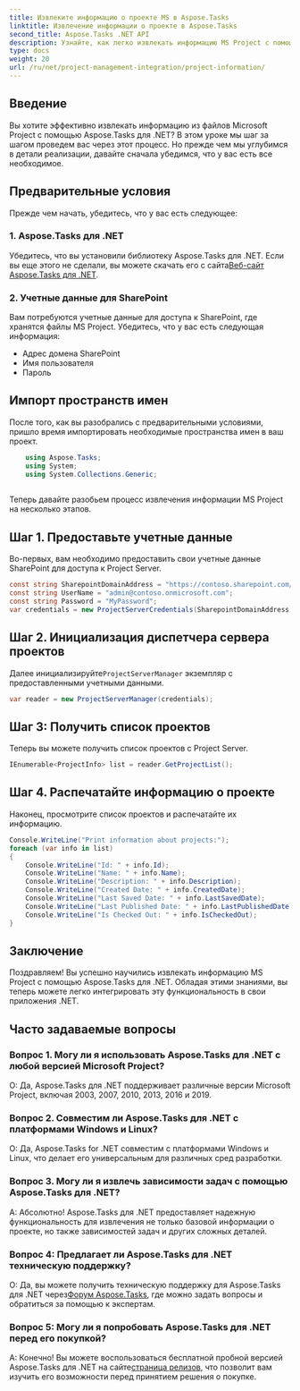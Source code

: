 ```yaml
---
title: Извлеките информацию о проекте MS в Aspose.Tasks
linktitle: Извлечение информации о проекте в Aspose.Tasks
second_title: Aspose.Tasks .NET API
description: Узнайте, как легко извлекать информацию MS Project с помощью Aspose.Tasks для .NET. Погрузитесь в наше подробное руководство.
type: docs
weight: 20
url: /ru/net/project-management-integration/project-information/
---
```

## Введение
Вы хотите эффективно извлекать информацию из файлов Microsoft Project с помощью Aspose.Tasks для .NET? В этом уроке мы шаг за шагом проведем вас через этот процесс. Но прежде чем мы углубимся в детали реализации, давайте сначала убедимся, что у вас есть все необходимое.
## Предварительные условия
Прежде чем начать, убедитесь, что у вас есть следующее:
### 1. Aspose.Tasks для .NET
 Убедитесь, что вы установили библиотеку Aspose.Tasks для .NET. Если вы еще этого не сделали, вы можете скачать его с сайта[Веб-сайт Aspose.Tasks для .NET](https://releases.aspose.com/tasks/net/).
### 2. Учетные данные для SharePoint
Вам потребуются учетные данные для доступа к SharePoint, где хранятся файлы MS Project. Убедитесь, что у вас есть следующая информация:
- Адрес домена SharePoint
- Имя пользователя
- Пароль
## Импорт пространств имен
После того, как вы разобрались с предварительными условиями, пришло время импортировать необходимые пространства имен в ваш проект.
```csharp
    using Aspose.Tasks;
    using System;
    using System.Collections.Generic;
    
```
Теперь давайте разобьем процесс извлечения информации MS Project на несколько этапов.
## Шаг 1. Предоставьте учетные данные
Во-первых, вам необходимо предоставить свои учетные данные SharePoint для доступа к Project Server.
```csharp
const string SharepointDomainAddress = "https://contoso.sharepoint.com/sites/pwa";
const string UserName = "admin@contoso.onmicrosoft.com";
const string Password = "MyPassword";
var credentials = new ProjectServerCredentials(SharepointDomainAddress, UserName, Password);
```
## Шаг 2. Инициализация диспетчера сервера проектов
 Далее инициализируйте`ProjectServerManager` экземпляр с предоставленными учетными данными.
```csharp
var reader = new ProjectServerManager(credentials);
```
## Шаг 3: Получить список проектов
Теперь вы можете получить список проектов с Project Server.
```csharp
IEnumerable<ProjectInfo> list = reader.GetProjectList();
```
## Шаг 4. Распечатайте информацию о проекте
Наконец, просмотрите список проектов и распечатайте их информацию.
```csharp
Console.WriteLine("Print information about projects:");
foreach (var info in list)
{
    Console.WriteLine("Id: " + info.Id);
    Console.WriteLine("Name: " + info.Name);
    Console.WriteLine("Description: " + info.Description);
    Console.WriteLine("Created Date: " + info.CreatedDate);
    Console.WriteLine("Last Saved Date: " + info.LastSavedDate);
    Console.WriteLine("Last Published Date: " + info.LastPublishedDate);
    Console.WriteLine("Is Checked Out: " + info.IsCheckedOut);
}
```
## Заключение
Поздравляем! Вы успешно научились извлекать информацию MS Project с помощью Aspose.Tasks для .NET. Обладая этими знаниями, вы теперь можете легко интегрировать эту функциональность в свои приложения .NET.
## Часто задаваемые вопросы
### Вопрос 1. Могу ли я использовать Aspose.Tasks для .NET с любой версией Microsoft Project?
О: Да, Aspose.Tasks для .NET поддерживает различные версии Microsoft Project, включая 2003, 2007, 2010, 2013, 2016 и 2019.
### Вопрос 2. Совместим ли Aspose.Tasks для .NET с платформами Windows и Linux?
О: Да, Aspose.Tasks for .NET совместим с платформами Windows и Linux, что делает его универсальным для различных сред разработки.
### Вопрос 3. Могу ли я извлечь зависимости задач с помощью Aspose.Tasks для .NET?
А: Абсолютно! Aspose.Tasks для .NET предоставляет надежную функциональность для извлечения не только базовой информации о проекте, но также зависимостей задач и других сложных деталей.
### Вопрос 4: Предлагает ли Aspose.Tasks для .NET техническую поддержку?
 О: Да, вы можете получить техническую поддержку для Aspose.Tasks для .NET через[Форум Aspose.Tasks](https://forum.aspose.com/c/tasks/15), где можно задать вопросы и обратиться за помощью к экспертам.
### Вопрос 5: Могу ли я попробовать Aspose.Tasks для .NET перед его покупкой?
 А: Конечно! Вы можете воспользоваться бесплатной пробной версией Aspose.Tasks для .NET на сайте[страница релизов](https://releases.aspose.com/), что позволит вам изучить его возможности перед принятием решения о покупке.
